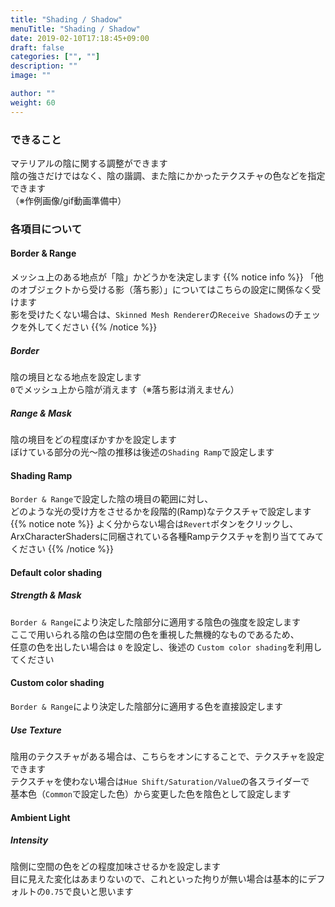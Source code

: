 ```yaml
---
title: "Shading / Shadow"
menuTitle: "Shading / Shadow"
date: 2019-02-10T17:18:45+09:00
draft: false
categories: ["", ""]
description: ""
image: ""

author: ""
weight: 60
---
```

### できること
マテリアルの陰に関する調整ができます  
陰の強さだけではなく、陰の諧調、また陰にかかったテクスチャの色などを指定できます  
（※作例画像/gif動画準備中）

<!-- {{< figure src="/images/cat_common1.gif" >}} -->
### 各項目について
#### Border & Range
メッシュ上のある地点が「陰」かどうかを決定します
{{% notice info %}}
「他のオブジェクトから受ける影（落ち影）」についてはこちらの設定に関係なく受けます  
影を受けたくない場合は、`Skinned Mesh Renderer`の`Receive Shadows`のチェックを外してください
{{% /notice %}}
##### Border
陰の境目となる地点を設定します  
`0`でメッシュ上から陰が消えます（※落ち影は消えません）
##### Range & Mask
陰の境目をどの程度ぼかすかを設定します  
ぼけている部分の光～陰の推移は後述の`Shading Ramp`で設定します
#### Shading Ramp
`Border & Range`で設定した陰の境目の範囲に対し、  
どのような光の受け方をさせるかを段階的(Ramp)なテクスチャで設定します  
{{% notice note %}}
よく分からない場合は`Revert`ボタンをクリックし、ArxCharacterShadersに同梱されている各種Rampテクスチャを割り当ててみてください
{{% /notice %}}
#### Default color shading
##### Strength & Mask
`Border & Range`により決定した陰部分に適用する陰色の強度を設定します  
ここで用いられる陰の色は空間の色を重視した無機的なものであるため、  
任意の色を出したい場合は `0` を設定し、後述の `Custom color shading`を利用してください
#### Custom color shading
`Border & Range`により決定した陰部分に適用する色を直接設定します
##### Use Texture
陰用のテクスチャがある場合は、こちらをオンにすることで、テクスチャを設定できます  
テクスチャを使わない場合は`Hue Shift/Saturation/Value`の各スライダーで  
基本色（`Common`で設定した色）から変更した色を陰色として設定します
#### Ambient Light
##### Intensity
陰側に空間の色をどの程度加味させるかを設定します  
目に見えた変化はあまりないので、これといった拘りが無い場合は基本的にデフォルトの`0.75`で良いと思います  